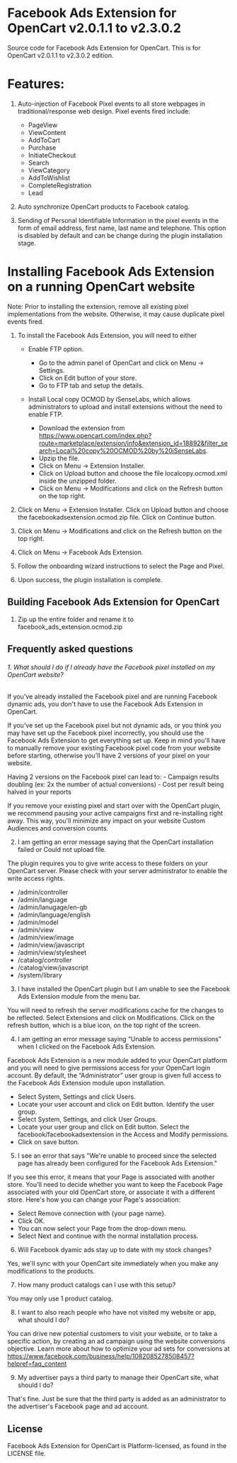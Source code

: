 Facebook Ads Extension for OpenCart v2.0.1.1 to v2.3.0.2
====

Source code for Facebook Ads Extension for OpenCart. This is for
OpenCart v2.0.1.1 to v2.3.0.2 edition.

# Features:
  1. Auto-injection of Facebook Pixel events to all store webpages in
     traditional/response web design. Pixel events fired include:
     - PageView
     - ViewContent
     - AddToCart
     - Purchase
     - InitiateCheckout
     - Search
     - ViewCategory
     - AddToWishlist
     - CompleteRegistration
     - Lead

  2. Auto synchronize OpenCart products to Facebook catalog.

  3. Sending of Personal Identifiable Information in the pixel events in the form of email address, first name, last name and telephone. This option is disabled by default and can be change during the plugin installation stage.

# Installing Facebook Ads Extension on a running OpenCart website
Note: Prior to installing the extension, remove all existing pixel implementations from the website. Otherwise, it may cause duplicate pixel events fired.

   1. To install the Facebook Ads Extension, you will need to either

      - Enable FTP option.
          - Go to the admin panel of OpenCart and click on Menu -> Settings. 
          - Click on Edit button of your store.
          - Go to FTP tab and setup the details.

      - Install Local copy OCMOD by iSenseLabs, which allows administrators to upload and install extensions without the need to enable FTP.
          - Download the extension from https://www.opencart.com/index.php?route=marketplace/extension/info&extension_id=18892&filter_search=Local%20copy%20OCMOD%20by%20iSenseLabs.
          - Upzip the file.
          - Click on Menu -> Extension Installer.
          - Click on Upload button and choose the file localcopy.ocmod.xml inside the unzipped folder.
          - Click on Menu -> Modifications and click on the Refresh button on the top right.

   2. Click on Menu -> Extension Installer. Click on Upload button and choose the facebookadsextension.ocmod.zip file. Click on Continue button.

   3. Click on Menu -> Modifications and click on the Refresh button on the top right.

   4. Click on Menu -> Facebook Ads Extension.

   5. Follow the onboarding wizard instructions to select the Page and Pixel.

   6. Upon success, the plugin installation is complete.

## Building Facebook Ads Extension for OpenCart
  1. Zip up the entire folder and rename it to facebook_ads_extension.ocmod.zip

## Frequently asked questions
###### 1. What should I do if I already have the Facebook pixel installed on my OpenCart website?

  If you've already installed the Facebook pixel and are running Facebook dynamic ads, you don't have to use the Facebook Ads Extension in OpenCart.

  If you've set up the Facebook pixel but not dynamic ads, or you think you may have set up the Facebook pixel incorrectly, you should use the Facebook Ads Extension to get everything set up. Keep in mind you'll have to manually remove your existing Facebook pixel code from your website before starting, otherwise you'll have 2 versions of your pixel on your website.

  Having 2 versions on the Facebook pixel can lead to:
    - Campaign results doubling (ex: 2x the number of actual conversions)
    - Cost per result being halved in your reports

  If you remove your existing pixel and start over with the OpenCart plugin, we recommend pausing your active campaigns first and re-installing right away. This way, you'll minimize any impact on your website Custom Audiences and conversion counts.

2. I am getting an error message saying that the OpenCart installation failed or Could not upload file.

The plugin requires you to give write access to these folders on your OpenCart server. Please check with your server administrator to enable the write access rights.
  - <opencart root folder>/admin/controller
  - <opencart root folder>/admin/language
  - <opencart root folder>/admin/lanugage/en-gb
  - <opencart root folder>/admin/language/english
  - <opencart root folder>/admin/model
  - <opencart root folder>/admin/view
  - <opencart root folder>/admin/view/image
  - <opencart root folder>/admin/view/javascript
  - <opencart root folder>/admin/view/stylesheet
  - <opencart root folder>/catalog/controller
  - <opencart root folder>/catalog/view/javascript
  - <opencart root folder>/system/library

3. I have installed the OpenCart plugin but I am unable to see the Facebook Ads Extension module from the menu bar.

You will need to refresh the server modifications cache for the changes to be reflected. Select Extensions and click on Modifications. Click on the refresh button, which is a blue icon, on the top right of the screen.

4. I am getting an error message saying “Unable to access permissions” when I clicked on the Facebook Ads Extension.

Facebook Ads Extension is a new module added to your OpenCart platform and you will need to give permissions access for your OpenCart login account. By default, the “Administrator” user group is given full access to the Facebook Ads Extension module upon installation. 
  - Select System, Settings and click Users.
  - Locate your user account and click on Edit button. Identify the user group.
  - Select System, Settings, and click User Groups.
  - Locate your user group and click on Edit button. Select the facebook/facebookadsextension in the Access and Modify permissions.
  - Click on save button.

5. I see an error that says "We're unable to proceed since the selected page has already been configured for the Facebook Ads Extension."

If you see this error, it means that your Page is associated with another store. You'll need to decide whether you want to keep the Facebook Page associated with your old OpenCart store, or associate it with a different store. Here's how you can change your Page's association:
  - Select Remove connection with {your page name}.
  - Click OK.
  - You can now select your Page from the drop-down menu.
  - Select Next and continue with the normal installation process.

6. Will Facebook dyamic ads stay up to date with my stock changes?

Yes, we'll sync with your OpenCart site immediately when you make any modifications to the products.

7. How many product catalogs can I use with this setup?

You may only use 1 product catalog.

8. I want to also reach people who have not visited my website or app, what should I do?

You can drive new potential customers to visit your website, or to take a specific action, by creating an ad campaign using the website conversions objective. Learn more about how to optimize your ad sets for conversions at https://www.facebook.com/business/help/1082085278508457?helpref=faq_content

9. My advertiser pays a third party to manage their OpenCart site, what should I do?

That's fine. Just be sure that the third party is added as an administrator to the advertiser's Facebook page and ad account.

## License
Facebook Ads Extension for OpenCart is Platform-licensed, as found in the LICENSE file.